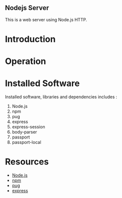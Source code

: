 ## Nodejs Server
This is a web server using Node.js HTTP. 
# Introduction
# Operation
# Installed Software
Installed software, libraries and dependencies includes :
1. Node.js
2. npm
3. pug
4. express
4. express-session
5. body-parser
6. passport
7. passport-local
# Resources
- [Node.js](https://nodejs.org/en/)
- [npm](https://www.npmjs.com/)
- [pug](https://pugjs.org/api/getting-started.html)
- [express](https://expressjs.com/)
